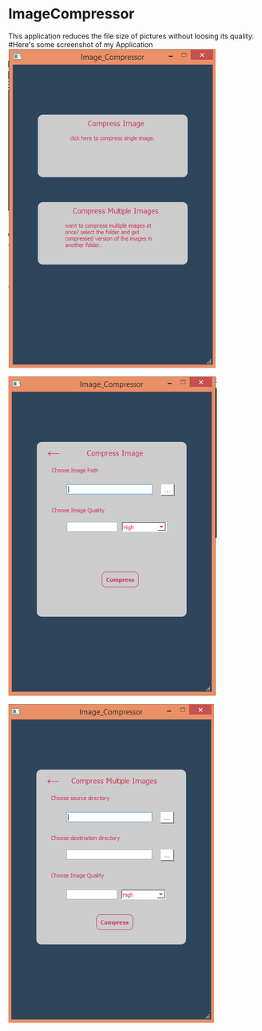 # ImageCompressor
This application reduces the file size of pictures without loosing its quality.
#Here's some screenshot of my Application
![](compress.PNG)

![](image.PNG)

![](Capture.PNG)
